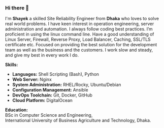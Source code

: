 ### Hi there 👋

I'm **Shayek** a skilled Site Reliability Engineer
from **Dhaka** who loves to solve real world problems.
I have keen interest in operation
engineering, server administration and
automation. I always follow coding best
practices. I’m proficient in using the
linux command line. Have a good
understanding of Linux Server,
Firewall, Reverse Proxy, Load Balancer,
Caching, SSL/TLS certificate etc.
Focused on providing the best solution
for the development team as well as the
business and the customers. I work
slow and steady, and give my best in
every work I do.  

**Skills:**  
- **Languages:**  Shell Scripting (Bash), Python 
- **Web Server:** Nginx  
- **System Administration:**  RHEL/Rocky, Ubuntu/Debian  
- **Configuration Management:** Ansible  
- **DevOps Toolchain:** Git, Docker, GitHub  
- **Cloud Platform:** DigitalOcean  

**Education:**  
BSc in Computer Science and Engineering,          
International University of Business Agriculture and Technology, Dhaka.
